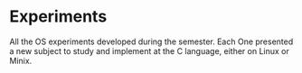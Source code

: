 # Experiments
 All the OS experiments developed during the semester.
 Each One presented a new subject to study and implement at the C language, either on Linux or Minix.
